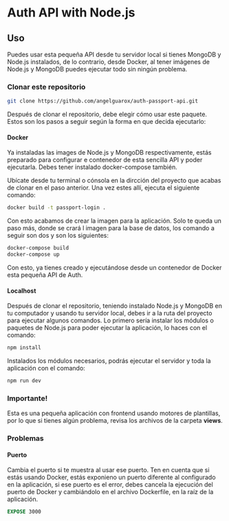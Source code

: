 # Auth API with Node.js

## Uso

Puedes usar esta pequeña API desde tu servidor local si tienes MongoDB y Node.js instalados, de lo contrario, desde Docker, al tener imágenes de Node.js y MongoDB puedes ejecutar todo sin ningún problema.

### Clonar este repositorio

```bash
git clone https://github.com/angelguarox/auth-passport-api.git
```
Después de clonar el repositorio, debe elegir cómo usar este paquete. Estos son los pasos a seguir según la forma en que decida ejecutarlo:

#### Docker

Ya instaladas las images de Node.js y MongoDB respectivamente, estás preparado para configurar e contenedor de esta sencilla API y poder ejecutarla. Debes tener instalado docker-compose también.

Ubícate desde tu terminal o cónsola en la dircción del proyecto que acabas de clonar en el paso anterior. Una vez estes allí, ejecuta el siguiente comando:

```bash
docker build -t passport-login .
```

Con esto acabamos de crear la imagen para la aplicación. Solo te queda un paso más, donde se crará l imagen para la base de datos, los comando a seguir son dos y son los siguientes:

```bash
docker-compose build
docker-compose up
```

Con esto, ya tienes creado y ejecutándose desde un contenedor de Docker esta pequeña API de Auth.

#### Localhost

Después de clonar el repositorio, teniendo instalado Node.js y MongoDB en tu computador y usando tu servidor local, debes ir a la ruta del proyecto para ejecutar algunos comandos. Lo primero sería instalar los módulos o paquetes de Node.js para poder ejecutar la aplicación, lo haces con el comando:

```bash
npm install
```

Instalados los módulos necesarios, podrás ejecutar el servidor y toda la aplicación con el comando:

```bash
npm run dev
```

### Importante!

Esta es una pequeña aplicación con frontend usando motores de plantillas, por lo que si tienes algún problema, revisa los archivos de la carpeta **views**.

### Problemas

#### Puerto

Cambia el puerto si te muestra al usar ese puerto. Ten en cuenta que si estás usando Docker, estás exponieno un puerto diferente al configurado en la aplicación, si ese puerto es el error, debes cancela la ejecución del puerto de Docker y cambiándolo en el archivo Dockerfile, en la raíz de la aplicación.

```dockerfile
EXPOSE 3000
```
